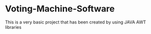 # Voting-Machine-Software
This  is a very basic project that has been created by using JAVA AWT libraries
